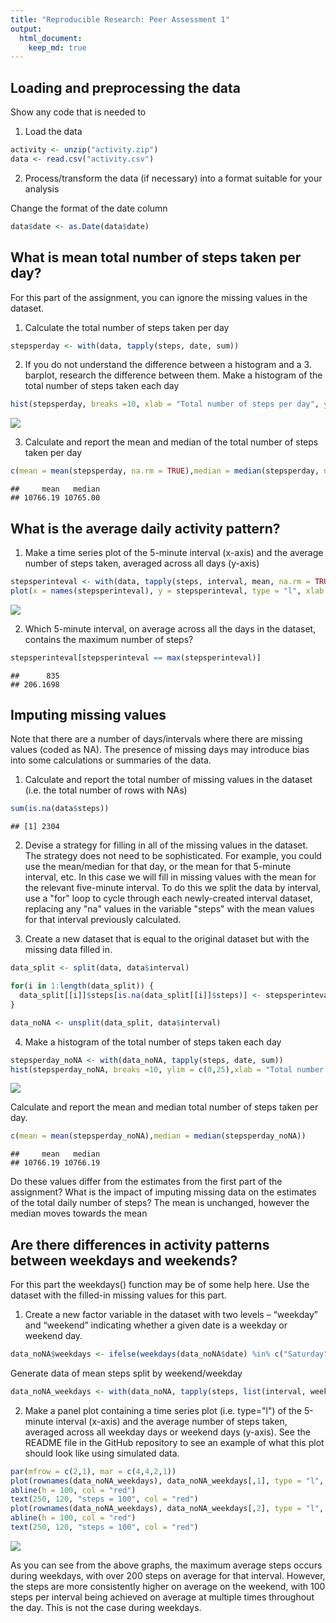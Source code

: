 ```yaml
---
title: "Reproducible Research: Peer Assessment 1"
output: 
  html_document:
    keep_md: true
---
```



## Loading and preprocessing the data
Show any code that is needed to

1. Load the data

```r
activity <- unzip("activity.zip")
data <- read.csv("activity.csv")
```


2. Process/transform the data (if necessary) into a format suitable for your analysis

Change the format of the date column

```r
data$date <- as.Date(data$date)
```


## What is mean total number of steps taken per day?

For this part of the assignment, you can ignore the missing values in the dataset.

1. Calculate the total number of steps taken per day

```r
stepsperday <- with(data, tapply(steps, date, sum))
```

2. If you do not understand the difference between a histogram and a 3. barplot, research the difference between them. Make a histogram of the total number of steps taken each day

```r
hist(stepsperday, breaks =10, xlab = "Total number of steps per day", ylim = c(0,25), main = "Histogram of total number of steps per day (NAs ignored)")
```

![](PA1_template_files/figure-html/histogram_of_total_number_of_steps_per_day_with_missing_values_ignored-1.png)<!-- -->

3. Calculate and report the mean and median of the total number of steps taken per day

```r
c(mean = mean(stepsperday, na.rm = TRUE),median = median(stepsperday, na.rm = TRUE))
```

```
##     mean   median 
## 10766.19 10765.00
```

## What is the average daily activity pattern?

1. Make a time series plot of the 5-minute interval (x-axis) and the average number of steps taken, averaged across all days (y-axis)

```r
stepsperinteval <- with(data, tapply(steps, interval, mean, na.rm = TRUE))
plot(x = names(stepsperinteval), y = stepsperinteval, type = "l", xlab = "interval", ylab = "average steps")
```

![](PA1_template_files/figure-html/time_series_plot_of_average_number_of_steps_averaged_across_all_days-1.png)<!-- -->

2. Which 5-minute interval, on average across all the days in the dataset, contains the maximum number of steps?

```r
stepsperinteval[stepsperinteval == max(stepsperinteval)]
```

```
##      835 
## 206.1698
```

## Imputing missing values

Note that there are a number of days/intervals where there are missing values (coded as NA). The presence of missing days may introduce bias into some calculations or summaries of the data.

1. Calculate and report the total number of missing values in the dataset (i.e. the total number of rows with NAs)

```r
sum(is.na(data$steps))
```

```
## [1] 2304
```


2. Devise a strategy for filling in all of the missing values in the dataset. The strategy does not need to be sophisticated. For example, you could use the mean/median for that day, or the mean for that 5-minute interval, etc.
In this case we will fill in missing values with the mean for the relevant five-minute interval.
To do this we split the data by interval, use a "for" loop to cycle through each newly-created interval dataset, replacing any "na" values in the variable "steps" with the mean values for that interval previously calculated.

3. Create a new dataset that is equal to the original dataset but with the missing data filled in.

```r
data_split <- split(data, data$interval)

for(i in 1:length(data_split)) {
  data_split[[i]]$steps[is.na(data_split[[i]]$steps)] <- stepsperinteval[i]
}

data_noNA <- unsplit(data_split, data$interval)
```

4. Make a histogram of the total number of steps taken each day 

```r
stepsperday_noNA <- with(data_noNA, tapply(steps, date, sum))
hist(stepsperday_noNA, breaks =10, ylim = c(0,25),xlab = "Total number of steps per day", main = "Histogram of total number of steps per day (NAs changed)")
```

![](PA1_template_files/figure-html/histogram_of_total_number_of_steps_per_day_with_missing_values_included_as_the_average_of_the_inteval-1.png)<!-- -->

Calculate and report the mean and median total number of steps taken per day.

```r
c(mean = mean(stepsperday_noNA),median = median(stepsperday_noNA))
```

```
##     mean   median 
## 10766.19 10766.19
```

Do these values differ from the estimates from the first part of the assignment? What is the impact of imputing missing data on the estimates of the total daily number of steps? The mean is unchanged, however the median moves towards the mean

## Are there differences in activity patterns between weekdays and weekends?

For this part the weekdays() function may be of some help here. Use the dataset with the filled-in missing values for this part.

1. Create a new factor variable in the dataset with two levels – “weekday” and “weekend” indicating whether a given date is a weekday or weekend day.

```r
data_noNA$weekdays <- ifelse(weekdays(data_noNA$date) %in% c("Saturday","Sunday"), "weekend", "weekday")
```

Generate data of mean steps split by weekend/weekday

```r
data_noNA_weekdays <- with(data_noNA, tapply(steps, list(interval, weekdays), mean))
```

2. Make a panel plot containing a time series plot (i.e. type="l") of the 5-minute interval (x-axis) and the average number of steps taken, averaged across all weekday days or weekend days (y-axis). See the README file in the GitHub repository to see an example of what this plot should look like using simulated data.

```r
par(mfrow = c(2,1), mar = c(4,4,2,1))
plot(rownames(data_noNA_weekdays), data_noNA_weekdays[,1], type = "l", main = colnames(data_noNA_weekdays)[1], xlab = "Interval", ylab = "average steps", ylim = c(0,250))
abline(h = 100, col = "red")
text(250, 120, "steps = 100", col = "red")
plot(rownames(data_noNA_weekdays), data_noNA_weekdays[,2], type = "l", main = colnames(data_noNA_weekdays)[2], xlab = "Interval", ylab = "average steps", ylim = c(0,250))
abline(h = 100, col = "red")
text(250, 120, "steps = 100", col = "red")
```

![](PA1_template_files/figure-html/Panel_plot_comparing_average_number_of_steps_per_inteval_split_by_weekend_or_weekday-1.png)<!-- -->

As you can see from the above graphs, the maximum average steps occurs during weekdays, with over 200 steps on average for that interval. However, the steps are more consistently higher on average on the weekend, with 100 steps per interval being achieved on average at multiple times throughout the day. This is not the case during weekdays.
